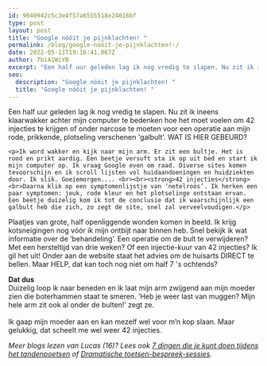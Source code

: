 ```yaml
---
id: 9040942c5c3e4f57a6555518e24016bf
type: post
layout: post
title: "Google nóóit je pijnklachten! "
permalink: /blog/google-nóóit-je-pijnklachten!-/
date: 2022-05-11T19:16:41.067Z
author: 7biA1WiYB
excerpt: "Een half uur geleden lag ik nog vredig te slapen. Nu zit ik ineens klaarwakker achter mijn computer te bedenken hoe het moet voelen om 42 injecties te krijgen of onder narcose te moeten voor een operatie aan mijn rode, prikkende, plotseling verschenen 'galbult'. WAT IS HIER GEBEURD?  "
seo:
  description: "Google nóóit je pijnklachten! "
  title: "Google nóóit je pijnklachten! "
---
```

Een half uur geleden lag ik nog vredig te slapen. Nu zit ik ineens klaarwakker achter mijn computer te bedenken hoe het moet voelen om 42 injecties te krijgen of onder narcose te moeten voor een operatie aan mijn rode, prikkende, plotseling verschenen 'galbult'. WAT IS HIER GEBEURD?  

    <p>Ik word wakker en kijk naar mijn arm. Er zit een bultje. Het is rood en prikt aardig. Een beetje versuft sta ik op uit bed en start ik mijn computer op. Ik vraag Google even om raad. Diverse sites komen tevoorschijn en ik scroll lijsten vol huidaandoeningen en huidziekten door. Ik slik. Goeiemorgen.... <br>​<br><strong>42 injecties</strong><br>Daarna klik op een symptomenlijstje van ‘netelroos’. Ik herken een paar symptomen: jeuk, rode kleur en het plotselinge ontstaan ervan. Een beetje duizelig kom ik tot de conclusie dat ik waarschijnlijk een galbult heb die zich, zo zegt de site, snel zal verveelvoudigen.</p>
<p>Plaatjes van grote, half openliggende wonden komen in beeld. Ik krijg kotsneigingen nog vóór ik mijn ontbijt naar binnen heb. Snel bekijk ik wat informatie over de ‘behandeling’. Een operatie om de bult te verwijderen? Met een hersteltijd van drie weken? Of een injectie-kuur van 42 injecties? Ik gil het uit! Onder aan de website staat het advies om de huisarts DIRECT te bellen. Maar HELP, dat kan toch nog niet om half 7 's ochtends?</p>
<p><strong>Dat dus</strong><br>Duizelig loop ik naar beneden en ik laat mijn arm zwijgend aan mijn moeder zien die boterhammen staat te smeren. ‘Heb je weer last van muggen? Mijn hele arm zit ook al onder de bulten!’ zegt ze.<br><br>Ik gaap mijn moeder aan en kan mezelf wel voor m’n kop slaan. Maar gelukkig, dat scheelt me wel weer 42 injecties.</p>
<p class="x_MsoNormal"><em>Meer blogs lezen van Lucas (16)? Lees ook <a href="https://7dagen.netlify.app/blog/7-dingen-die-je-kunt-doen-tijdens-het-tandenpoetsen">7 dingen die je kunt doen tijdens het tandenpoetsen</a> of <a href="https://7dagen.netlify.app/blog/dramatische-toetsen-bespreek-sessies">Dramatische toetsen-bespreek-sessies</a>.</em></p>  
